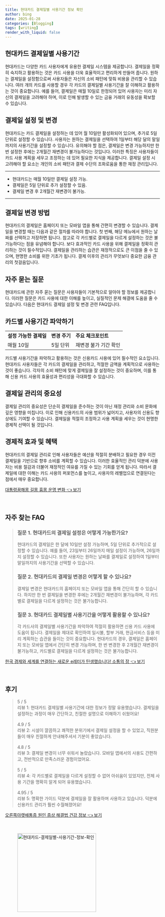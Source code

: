 ```yaml
---
title: 현대카드 결제일별 사용기간 정보 확인
author: bing
date: 2025-01-28
categories: [Blogging]
tags: [writing]
render_with_liquid: false
---
```



<h2 id='현대카드_결제일별_사용기간'>현대카드 결제일별 사용기간</h2>

<p>현대카드는 다양한 카드 사용자에게 유용한 결제일 시스템을 제공합니다. 결제일을 정확히 숙지하고 활용하는 것은 카드 사용을 더욱 효율적이고 편리하게 만들어 줍니다. 원하는 결제일을 설정함으로써 사용자들은 자신의 소비 패턴에 맞춰 비용을 관리할 수 있습니다. 여러 개의 카드를 사용할 경우 각 카드의 결제일별 사용기간을 잘 이해하고 활용하는 것이 중요합니다. 예를 들어, 결제일은 매월 10일로 한정되어 있어 사용자는 미리 자신의 결제일을 고려해야 하며, 이로 인해 발생할 수 있는 금융 거래의 유동성을 확보할 수 있습니다.</p>

<h2 id='결제일_설정과_변경'>결제일 설정 및 변경</h2>

<p>현대카드는 카드 결제일을 설정하는 데 있어 월 10일만 활성화되어 있으며, 추가로 5일 단위로 설정할 수 있습니다. 사용자는 원하는 결제일을 선택하여 1일부터 해당 달의 말일까지의 사용기간을 설정할 수 있습니다. 유의해야 할 점은, 결제일은 변경 가능하지만 한 번 설정한 후에는 2개월간 재변경이 불가능하다는 것입니다. 이러한 특징은 사용자들이 카드 사용 계획을 세우고 조정하는 데 있어 필요한 지식을 제공합니다. 결제일 설정 시 고려해야 할 요소는 개인의 소비 패턴과 결제 수단의 조화로움을 통한 재정 관리입니다.</p>

<hr />

<ul>
    <li>현대카드는 매월 10일만 결제일 설정 가능.</li>
    <li>결제일은 5일 단위로 추가 설정할 수 있음.</li>
    <li>결제일 변경 후 2개월간 재변경이 불가능.</li>
</ul>

<hr />

<h2 id='하루_사용기간_활용법'>결제일 변경 방법</h2>

<p>현대카드의 결제일은 홈페이지 또는 모바일 앱을 통해 간편히 변경할 수 있습니다. 결제일을 변경할 때는 다음과 같은 절차를 따라야 합니다. 첫 번째, 해당 메뉴에서 원하는 날짜를 선택하고 저장하면 됩니다. 참고로 각 카드별로 결제일을 다르게 설정하는 것은 불가능하다는 점을 유념해야 합니다. 보다 효과적인 카드 사용을 위해 결제일을 정확히 관리하는 것이 필수적입니다. 결제일을 관리하는 습관은 재정적으로도 큰 이점을 줄 수 있으며, 현명한 소비를 위한 기초가 됩니다. 결제 이후의 관리가 무엇보다 중요한 금융 관리의 첫걸음입니다.</p>

<h2 id='자주_묻는_질문_QNA'>자주 묻는 질문</h2>

<p>현대카드에 관한 자주 묻는 질문은 사용자들이 기본적으로 알아야 할 정보를 제공합니다. 이러한 질문은 카드 사용에 대한 이해를 높이고, 실질적인 문제 해결에 도움을 줄 수 있습니다. 다음은 현대카드 결제일 설정 및 변경 관련 FAQ입니다.</p>

<h2 id='카드별_사용기간_파악하기'>카드별 사용기간 파악하기</h2>

<table>
    <tr>
        <td><b>설정 가능한 결제일</b></td>
        <td><b>변경 주기</b></td>
        <td><b>주요 체크포인트</b></td>
    </tr>
    <tr>
        <td>매월 10일</td>
        <td>5일 단위</td>
        <td>재변경 불가 기간 확인</td>
    </tr>
</table>

<p>카드별 사용기간을 파악하고 활용하는 것은 신용카드 사용에 있어 필수적인 요소입니다. 현대카드 사용자들은 각 카드의 결제일을 관리하고, 적절한 금액을 계획적으로 사용하는 것이 좋습니다. 각자의 소비 패턴에 맞게 결제일을 잘 설정하는 것이 중요하며, 이를 통해 신용 카드 사용의 효율성과 편리성을 극대화할 수 있습니다.</p>

<h2 id='결제일_관리의_중요성'>결제일 관리의 중요성</h2>

<p>결제일 관리의 중요성은 단순히 결제일을 준수하는 것이 아닌 재정 관리와 소비 문화에 깊은 영향을 미칩니다. 이로 인해 신용카드의 사용 범위가 넓어지고, 사용자의 신용도 향상에도 기여할 수 있습니다. 결제일을 적절히 조정하고 사용 계획을 세우는 것이 현명한 경제적 선택이 될 것입니다.</p>

<h2 id='경제적_효과_및_혜택'>경제적 효과 및 혜택</h2>

<p>현대카드의 결제일 관리로 인해 사용자들은 예산을 적절히 분배하고 필요한 경우 이전 결제일을 기반으로 향후 소비를 계획할 수 있습니다. 이러한 효율적인 관리 덕분에 사용자는 비용 절감과 더불어 재정적인 여유를 가질 수 있는 기회를 얻게 됩니다. 따라서 결제일에 대한 이해는 카드 사용의 퍼포먼스를 높이고, 사용자의 레벨업으로 연결된다는 점에서 매우 중요합니다.</p>


<p><a class="click-button" title="대통령꿈해몽 길몽 흉몽 운명 변화" href="https://aptwhite.github.io/posts/%EB%8C%80%ED%86%B5%EB%A0%B9%EA%BF%88%ED%95%B4%EB%AA%BD-%EA%B8%B8%EB%AA%BD-%ED%9D%89%EB%AA%BD-%EC%9A%B4%EB%AA%85-%EB%B3%80%ED%99%94/" rel="dofollow">대통령꿈해몽 길몽 흉몽 운명 변화 👈 보기</a></p><br>
<h2 id='자주_찾는_FAQ'>자주 찾는 FAQ</h2>
<div itemscope="" itemtype="https://schema.org/FAQPage"> 
<blockquote> 
<div itemscope="" itemprop="mainEntity" itemtype="https://schema.org/Question"> 
<h3 itemprop="name">질문 1. 현대카드의 결제일 설정은 어떻게 가능한가요?</h3> 
<div itemscope="" itemprop="acceptedAnswer" itemtype="https://schema.org/Answer"> 
<span itemprop="text"> 
<p>현대카드의 결제일은 한 달에 10일만 설정 가능하며, 5일 단위로 추가적으로 설정할 수 있습니다. 예를 들어, 23일부터 26일까지 매일 설정이 가능하며, 26일까지 설정할 수 있습니다. 또한 사용자는 원하는 날짜를 결제일로 설정하여 1일부터 말일까지의 사용기간을 선택할 수 있습니다.</p> 
</span> 
</div> 
</div> 

<div itemscope="" itemprop="mainEntity" itemtype="https://schema.org/Question"> 
<h3 itemprop="name">질문 2. 현대카드의 결제일 변경은 어떻게 할 수 있나요?</h3> 
<div itemscope="" itemprop="acceptedAnswer" itemtype="https://schema.org/Answer"> 
<span itemprop="text"> 
<p>결제일 변경은 현대카드의 홈페이지 또는 모바일 앱을 통해 간단히 할 수 있습니다. 하지만 한 번 결제일을 변경한 후에는 2개월간 재변경이 불가능하며, 각 카드별로 결제일을 다르게 설정하는 것은 불가능합니다.</p> 
</span> 
</div> 
</div> 

<div itemscope="" itemprop="mainEntity" itemtype="https://schema.org/Question"> 
<h3 itemprop="name">질문 3. 현대카드 결제일별 사용기간을 어떻게 활용할 수 있나요?</h3> 
<div itemscope="" itemprop="acceptedAnswer" itemtype="https://schema.org/Answer"> 
<span itemprop="text"> 
<p>각 카드사의 결제일별 사용기간을 파악하여 적절히 활용하면 신용 카드 사용에 도움이 됩니다. 결제일을 제대로 확인하여 일시불, 할부 거래, 현금서비스 등을 미리 계획하는 습관을 들이는 것이 중요합니다. 현대카드의 경우, 결제일은 홈페이지 또는 모바일 앱에서 간단히 변경 가능하며, 한 번 변경한 후 2개월간 재변경이 불가능하고, 카드별로 결제일을 다르게 설정하는 것은 불가능합니다.</p> 
</span> 
</div> 
</div> 
</blockquote> 
</div>
<p><a class="click-button" title="한국 경제와 세계를 연결하는 새로운 e레터가 탄생했습니다! 소통의 장" href="https://aptwhite.github.io/posts/%ED%95%9C%EA%B5%AD-%EA%B2%BD%EC%A0%9C%EC%99%80-%EC%84%B8%EA%B3%84%EB%A5%BC-%EC%97%B0%EA%B2%B0%ED%95%98%EB%8A%94-%EC%83%88%EB%A1%9C%EC%9A%B4-e%EB%A0%88%ED%84%B0%EA%B0%80-%ED%83%84%EC%83%9D%ED%96%88%EC%8A%B5%EB%8B%88%EB%8B%A4!-%EC%86%8C%ED%86%B5%EC%9D%98-%EC%9E%A5/" rel="dofollow">한국 경제와 세계를 연결하는 새로운 e레터가 탄생했습니다! 소통의 장 👈 보기</a></p><br>
<h2 id='후기'>후기</h2>
<div itemscope itemtype="https://schema.org/Product">
  <blockquote>
  <div itemprop="review" itemscope itemtype="https://schema.org/Review">
      <div itemprop="reviewRating" itemscope itemtype="https://schema.org/Rating"> <span itemprop="ratingValue">5</span> / <span itemprop="bestRating">5</span> </div>
      <span itemprop="reviewBody">리뷰 1: 현대카드 결제일별 사용기간에 대한 정보가 정말 유용했습니다. 결제일을 설정하는 과정이 매우 간단하고, 친절한 설명으로 이해하기 쉬웠어요!</span>
  </div>
  <br>
  <div itemprop="review" itemscope itemtype="https://schema.org/Review">
      <div itemprop="reviewRating" itemscope itemtype="https://schema.org/Rating"> <span itemprop="ratingValue">4.9</span> / <span itemprop="bestRating">5</span> </div>
      <span itemprop="reviewBody">리뷰 2: 시설이 깔끔하고 쾌적한 분위기에서 결제일 설정을 할 수 있었고, 직원분들이 매우 친절하게 안내해주셔서 기분이 좋았습니다.</span>
  </div>
  <br>
  <div itemprop="review" itemscope itemtype="https://schema.org/Review">
      <div itemprop="reviewRating" itemscope itemtype="https://schema.org/Rating"> <span itemprop="ratingValue">4.8</span> / <span itemprop="bestRating">5</span> </div>
      <span itemprop="reviewBody">리뷰 3: 결제일 변경이 너무 쉬워서 놀랐습니다. 모바일 앱에서의 사용도 간편하고, 전반적으로 만족스러운 경험이었어요.</span>
  </div>
  <br>
  <div itemprop="review" itemscope itemtype="https://schema.org/Review">
      <div itemprop="reviewRating" itemscope itemtype="https://schema.org/Rating"> <span itemprop="ratingValue">5</span> / <span itemprop="bestRating">5</span> </div>
      <span itemprop="reviewBody">리뷰 4: 각 카드별로 결제일을 다르게 설정할 수 없어 아쉬움이 있었지만, 전체 사용 기간을 명확히 알게 되어 유용했습니다.</span>
  </div>
  <br>
  <div itemprop="review" itemscope itemtype="https://schema.org/Review">
      <div itemprop="reviewRating" itemscope itemtype="https://schema.org/Rating"> <span itemprop="ratingValue">4.95</span> / <span itemprop="bestRating">5</span> </div>
      <span itemprop="reviewBody">리뷰 5: 명확한 가이드 덕분에 결제일을 잘 활용하며 사용하고 있습니다. 덕분에 신용카드 관리가 훨씬 수월해졌어요!</span>
  </div>
  </blockquote>
</div>
<p><a class="click-button" title="오른쪽아랫배통증 원인 증상 해결법 건강 정보" href="https://aptwhite.github.io/posts/%EC%98%A4%EB%A5%B8%EC%AA%BD%EC%95%84%EB%9E%AB%EB%B0%B0%ED%86%B5%EC%A6%9D-%EC%9B%90%EC%9D%B8-%EC%A6%9D%EC%83%81-%ED%95%B4%EA%B2%B0%EB%B2%95-%EA%B1%B4%EA%B0%95-%EC%A0%95%EB%B3%B4/" rel="dofollow">오른쪽아랫배통증 원인 증상 해결법 건강 정보 👈 보기</a></p><br>
<figure class="image"><img src="https://aptwhite.github.io/assets/img/thumbnail/현대카드-결제일별-사용기간-정보-확인.webp" alt="현대카드-결제일별-사용기간-정보-확인" width="256" height="256"></figure>